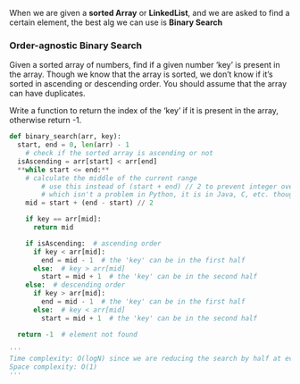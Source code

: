 When we are given a **sorted Array** or **LinkedList**, and we are asked to find a certain element, the best alg we can use is **Binary Search**

### Order-agnostic Binary Search

Given a sorted array of numbers, find if a given number ‘key’ is present in the array. Though we know that the array is sorted, we don’t know if it’s sorted in ascending or descending order. You should assume that the array can have duplicates.

Write a function to return the index of the ‘key’ if it is present in the array, otherwise return -1.

```python
def binary_search(arr, key):
  start, end = 0, len(arr) - 1
	# check if the sorted array is ascending or not
  isAscending = arr[start] < arr[end]
  **while start <= end:**
    # calculate the middle of the current range
		# use this instead of (start + end) // 2 to prevent integer overflow
		# which isn't a problem in Python, it is in Java, C, etc. though
    mid = start + (end - start) // 2

    if key == arr[mid]:
      return mid

    if isAscending:  # ascending order
      if key < arr[mid]:
        end = mid - 1  # the 'key' can be in the first half
      else:  # key > arr[mid]
        start = mid + 1  # the 'key' can be in the second half
    else:  # descending order
      if key > arr[mid]:
        end = mid - 1  # the 'key' can be in the first half
      else:  # key < arr[mid]
        start = mid + 1  # the 'key' can be in the second half

  return -1  # element not found

'''
Time complexity: O(logN) since we are reducing the search by half at every step
Space complexity: O(1)
'''
```
